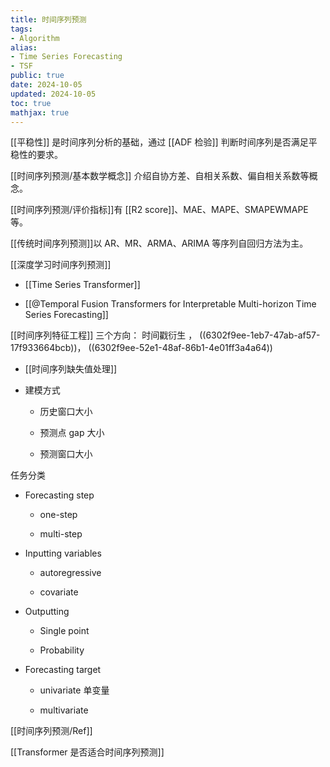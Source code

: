 ```yaml
---
title: 时间序列预测
tags:
- Algorithm
alias:
- Time Series Forecasting
- TSF
public: true
date: 2024-10-05
updated: 2024-10-05
toc: true
mathjax: true
---
```


[[平稳性]] 是时间序列分析的基础，通过 [[ADF 检验]] 判断时间序列是否满足平稳性的要求。

[[时间序列预测/基本数学概念]] 介绍自协方差、自相关系数、偏自相关系数等概念。

[[时间序列预测/评价指标]]有 [[R2 score]]、MAE、MAPE、SMAPEWMAPE 等。

[[传统时间序列预测]]以 AR、MR、ARMA、ARIMA 等序列自回归方法为主。

[[深度学习时间序列预测]]

  + [[Time Series Transformer]]

  + [[@Temporal Fusion Transformers for Interpretable Multi-horizon Time Series Forecasting]]

[[时间序列特征工程]] 三个方向： 时间戳衍生
， ((6302f9ee-1eb7-47ab-af57-17f933664bcb))， ((6302f9ee-52e1-48af-86b1-4e01ff3a4a64))

  + [[时间序列缺失值处理]]

  + 建模方式

    + 历史窗口大小

    + 预测点 gap 大小

    + 预测窗口大小

任务分类

  + Forecasting step

    + one-step

    + multi-step

  + Inputting variables

    + autoregressive

    + covariate

  + Outputting

    + Single point

    + Probability

  + Forecasting target

    + univariate 单变量

    + multivariate

[[时间序列预测/Ref]]

[[Transformer 是否适合时间序列预测]]



